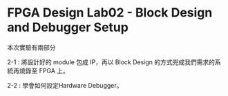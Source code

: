 FPGA Design Lab02 - Block Design and Debugger Setup
===================================================
本次實驗有兩部分

2-1 : 將設計好的 module 包成 IP，再以 Block Design 的方式兜成我們需求的系統再燒錄至 FPGA 上。

2-2 : 學會如何設定Hardware Debugger。
